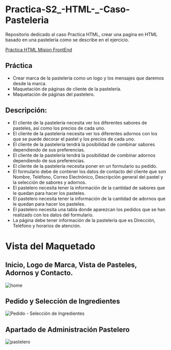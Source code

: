 # Practica-S2_-HTML-_-Caso-Pasteleria
Repositorio dedicado al caso Practica HTML, crear una pagina en HTML basado en una pastelería como se describe en el ejercicio.

[Práctica HTML Mision FrontEnd](https://victor-hugo-amaya.github.io/)
## Práctica
- Crear marca de la pastelería como un logo y los mensajes que daremos desde la marca.
- Maquetación de páginas de cliente de la pastelería.
- Maquetación de páginas del pastelero.
## Descripción:
- El cliente de la pastelería necesita ver los diferentes sabores de pasteles, así como los precios de cada uno.
- El cliente de la pastelería necesita ver los diferentes adornos con los que se puede decorar el pastel y los precios de cada uno.
- El cliente de la pastelería tendrá la posibilidad de combinar sabores dependiendo de sus preferencias.
- El cliente de la pastelería tendrá la posibilidad de combinar adornos dependiendo de sus preferencias.
- El cliente de la pastelería necesita poner en un formulario su pedido.
- El formulario debe de contener los datos de contacto del cliente que son Nombre, Teléfono, Correo Electrónico, Descripción general del pastel y la selección de sabores y adornos.
- El pastelero necesita tener la información de la cantidad de sabores que le quedan para hacer los pasteles.
- El pastelero necesita tener la información de la cantidad de adornos que le quedan para hacer los pasteles.
- El pastelero necesita una tabla donde aparezcan los pedidos que se han realizado con los datos del formulario.
- La página debe tener información de la pastelería que es Dirección, Teléfono y horarios de atención.

# Vista del Maquetado
## Inicio, Logo de Marca, Vista de Pasteles, Adornos y Contacto.
![home](https://user-images.githubusercontent.com/99216485/157376676-f3c5213b-9698-4ae4-a7a8-035b7254b16c.png)
## Pedido y Selección de Ingredientes
![Pedido - Selección de Ingredientes](https://user-images.githubusercontent.com/99216485/157373831-e3be9dfb-41f1-4053-9285-81e5b7bbcde3.png)
## Apartado de Administración Pastelero
![pastelero](https://user-images.githubusercontent.com/99216485/157373923-550ff88d-ef55-4bac-920a-e63daa62d08c.png)

